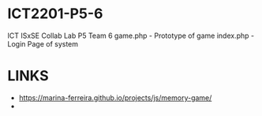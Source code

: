 # ICT2201-P5-6
ICT ISxSE Collab Lab P5 Team 6
game.php - Prototype of game
index.php - Login Page of system

# LINKS
- https://marina-ferreira.github.io/projects/js/memory-game/
- 
